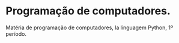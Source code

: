 # Programação de computadores.
Matéria de programação de computadores, la linguagem Python, 1º período.



